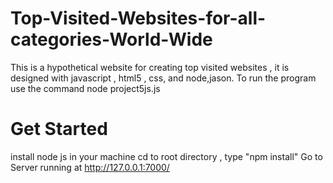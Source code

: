 # Top-Visited-Websites-for-all-categories-World-Wide
This is a hypothetical website for creating top visited websites , it is designed with javascript , html5 , css, and node,jason. 
To run the program use the command node project5js.js
# Get Started
install node js in your machine
cd to root directory , type "npm install"
Go to Server running at  http://127.0.0.1:7000/

